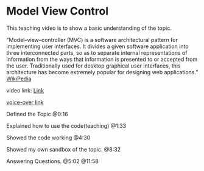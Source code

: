 # Model View Control
This teaching video is to show a basic understanding of the topic.

"Model–view–controller (MVC) is a software architectural pattern for implementing user interfaces. It divides a given software application into three interconnected parts, so as to separate internal representations of information from the ways that information is presented to or accepted from the user.
Traditionally used for desktop graphical user interfaces, this architecture has become extremely popular for designing web applications."
[WikiPedia](https://en.wikipedia.org/wiki/Model–view–controller)

video link:  [Link](https://www.youtube.com/watch?v=audKO2lJWX8) 

[voice-over link](https://youtu.be/QxHyTLbW4Yk)

Defined the Topic
@0:16

Explained how to use the code(teaching)
@1:33

Showed the code working
@4:30

Showed my own sandbox of the topic.
@8:32

Answering Questions.
@5:02
@11:58
